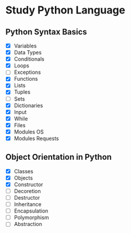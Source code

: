 # Study Python Language

## Python Syntax Basics

- [x] Variables
- [x] Data Types
- [x] Conditionals
- [X] Loops
- [ ] Exceptions
- [x] Functions
- [x] Lists
- [x] Tuples
- [ ] Sets
- [x] Dictionaries
- [x] Input
- [x] While
- [x] Files
- [x] Modules OS
- [x] Modules Requests

## Object Orientation in Python

- [x] Classes
- [x] Objects
- [x] Constructor
- [ ] Decoretion
- [ ] Destructor
- [ ] Inheritance
- [ ] Encapsulation
- [ ] Polymorphism
- [ ] Abstraction